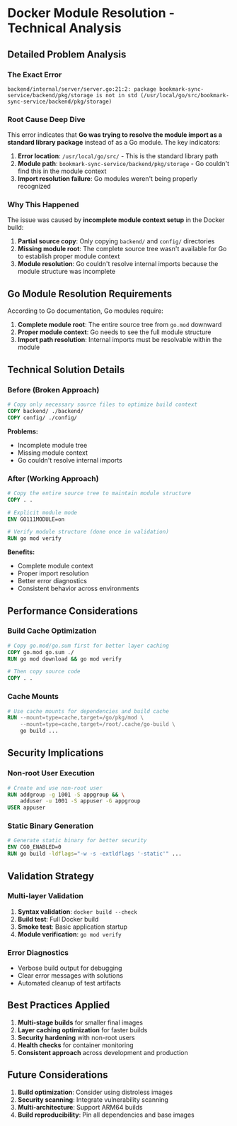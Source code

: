 # Docker Module Resolution - Technical Analysis

## Detailed Problem Analysis

### The Exact Error
```
backend/internal/server/server.go:21:2: package bookmark-sync-service/backend/pkg/storage is not in std (/usr/local/go/src/bookmark-sync-service/backend/pkg/storage)
```

### Root Cause Deep Dive

This error indicates that **Go was trying to resolve the module import as a standard library package** instead of as a Go module. The key indicators:

1. **Error location**: `/usr/local/go/src/` - This is the standard library path
2. **Module path**: `bookmark-sync-service/backend/pkg/storage` - Go couldn't find this in the module context
3. **Import resolution failure**: Go modules weren't being properly recognized

### Why This Happened

The issue was caused by **incomplete module context setup** in the Docker build:

1. **Partial source copy**: Only copying `backend/` and `config/` directories
2. **Missing module root**: The complete source tree wasn't available for Go to establish proper module context
3. **Module resolution**: Go couldn't resolve internal imports because the module structure was incomplete

## Go Module Resolution Requirements

According to Go documentation, Go modules require:

1. **Complete module root**: The entire source tree from `go.mod` downward
2. **Proper module context**: Go needs to see the full module structure
3. **Import path resolution**: Internal imports must be resolvable within the module

## Technical Solution Details

### Before (Broken Approach)
```dockerfile
# Copy only necessary source files to optimize build context
COPY backend/ ./backend/
COPY config/ ./config/
```

**Problems:**
- Incomplete module tree
- Missing module context
- Go couldn't resolve internal imports

### After (Working Approach)
```dockerfile
# Copy the entire source tree to maintain module structure
COPY . .

# Explicit module mode
ENV GO111MODULE=on

# Verify module structure (done once in validation)
RUN go mod verify
```

**Benefits:**
- Complete module context
- Proper import resolution
- Better error diagnostics
- Consistent behavior across environments

## Performance Considerations

### Build Cache Optimization
```dockerfile
# Copy go.mod/go.sum first for better layer caching
COPY go.mod go.sum ./
RUN go mod download && go mod verify

# Then copy source code
COPY . .
```

### Cache Mounts
```dockerfile
# Use cache mounts for dependencies and build cache
RUN --mount=type=cache,target=/go/pkg/mod \
    --mount=type=cache,target=/root/.cache/go-build \
    go build ...
```

## Security Implications

### Non-root User Execution
```dockerfile
# Create and use non-root user
RUN addgroup -g 1001 -S appgroup && \
    adduser -u 1001 -S appuser -G appgroup
USER appuser
```

### Static Binary Generation
```dockerfile
# Generate static binary for better security
ENV CGO_ENABLED=0
RUN go build -ldflags="-w -s -extldflags '-static'" ...
```

## Validation Strategy

### Multi-layer Validation
1. **Syntax validation**: `docker build --check`
2. **Build test**: Full Docker build
3. **Smoke test**: Basic application startup
4. **Module verification**: `go mod verify`

### Error Diagnostics
- Verbose build output for debugging
- Clear error messages with solutions
- Automated cleanup of test artifacts

## Best Practices Applied

1. **Multi-stage builds** for smaller final images
2. **Layer caching optimization** for faster builds
3. **Security hardening** with non-root users
4. **Health checks** for container monitoring
5. **Consistent approach** across development and production

## Future Considerations

1. **Build optimization**: Consider using distroless images
2. **Security scanning**: Integrate vulnerability scanning
3. **Multi-architecture**: Support ARM64 builds
4. **Build reproducibility**: Pin all dependencies and base images